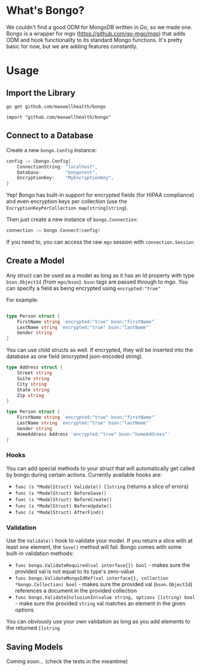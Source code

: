 # What's Bongo?
We couldn't find a good ODM for MongoDB written in Go, so we made one. Bongo is a wrapper for mgo (https://github.com/go-mgo/mgo) that adds ODM and hook functionality to its standard Mongo functions. It's pretty basic for now, but we are adding features constantly. 

# Usage

## Import the Library
`go get github.com/maxwellhealth/bongo`

`import "github.com/maxwellhealth/bongo"`

## Connect to a Database

Create a new `bongo.Config` instance:

```go
config := &bongo.Config{
	ConnectionString: "localhost",
	Database:         "bongotest",
	EncryptionKey:    "MyEncryptionKey",
}
```

Yep! Bongo has built-in support for encrypted fields (for HIPAA compliance) and even encryption keys per collection (use the `EncryptionKeyPerCollection map[string]string`).

Then just create a new instance of `bongo.Connection`:

```go
connection := bongo.Connect(config)
```

If you need to, you can access the raw `mgo` session with `connection.Session`

## Create a Model

Any struct can be used as a model as long as it has an Id property with type `bson.ObjectId` (from `mgo/bson`). `bson` tags are passed through to mgo. You can specify a field as being encrypted using `encrypted:"true"`

For example:

```go

type Person struct {
	FirstName string `encrypted:"true" bson:"firstName"`
	LastName string `encrypted:"true" bson:"lastName"`
	Gender string
}
```

You can use child structs as well. If encrypted, they will be inserted into the database as one field (encrypted json-encoded string).

```go
type Address struct {
	Street string
	Suite string
	City string
	State string
	Zip string
}

type Person struct {
	FirstName string `encrypted:"true" bson:"firstName"`
	LastName string `encrypted:"true" bson:"lastName"`
	Gender string
	HomeAddress Address `encrypted:"true" bson:"homeAddress"`
}
```

### Hooks

You can add special methods to your struct that will automatically get called by bongo during certain actions. Currently available hooks are:

* `func (s *ModelStruct) Validate() []string` (returns a slice of errors)
* `func (s *ModelStruct) BeforeSave()`
* `func (s *ModelStruct) BeforeCreate()`
* `func (s *ModelStruct) BeforeUpdate()`
* `func (s *ModelStruct) AfterFind()`
	
### Validation

Use the `Validate()` hook to validate your model. If you return a slice with at least one element, the `Save()` method will fail. Bongo comes with some built-in validation methods:

* `func bongo.ValidateRequired(val interface{}) bool` - makes sure the provided val is not equal to its type's zero-value
* `func bongo.ValidateMongoIdRef(val interface{}, collection *bongo.Collection) bool` - makes sure the provided val (`bson.ObjectId`) references a document in the provided collection
* `func bongo.ValidateInclusionIn(value string, options []string) bool` - make sure the provided `string` val matches an element in the given options

You can obviously use your own validation as long as you add elements to the returned `[]string`

## Saving Models

Coming soon... (check the tests in the meantime)
